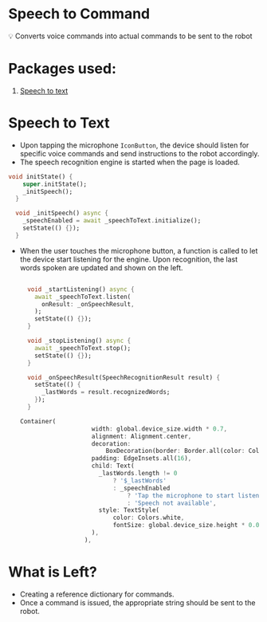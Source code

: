 # Speech to Command

<aside>
💡 Converts voice commands into actual commands to be sent to the robot

</aside>

# Packages used:

1. [Speech to text](https://pub.dev/packages/speech_to_text)

# Speech to Text

- Upon tapping the microphone `IconButton`, the device should listen for specific voice commands and send instructions to the robot accordingly.
- The speech recognition engine is started when the page is loaded.

```dart
void initState() {
    super.initState();
    _initSpeech();
  }

  void _initSpeech() async {
    _speechEnabled = await _speechToText.initialize();
    setState(() {});
  }
```

- When the user touches the microphone button, a function is called to let the device start listening for the engine. Upon recognition, the last words spoken are updated and shown on the left.
    
    ```dart
    
      void _startListening() async {
        await _speechToText.listen(
          onResult: _onSpeechResult,
        );
        setState(() {});
      }
    
      void _stopListening() async {
        await _speechToText.stop();
        setState(() {});
      }
    
      void _onSpeechResult(SpeechRecognitionResult result) {
        setState(() {
          _lastWords = result.recognizedWords;
        });
      }
    ```
    
    ```dart
    Container(
                        width: global.device_size.width * 0.7,
                        alignment: Alignment.center,
                        decoration:
                            BoxDecoration(border: Border.all(color: Colors.white)),
                        padding: EdgeInsets.all(16),
                        child: Text(
                          _lastWords.length != 0
                              ? '$_lastWords'
                              : _speechEnabled
                                  ? 'Tap the microphone to start listening...'
                                  : 'Speech not available',
                          style: TextStyle(
                              color: Colors.white,
                              fontSize: global.device_size.height * 0.05),
                        ),
                      ),
    ```
    

# What is Left?

- Creating a reference dictionary for commands.
- Once a command is issued, the appropriate string should be sent to the robot.